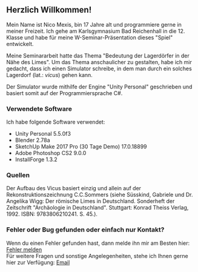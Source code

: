 ## Herzlich Willkommen!

Mein Name ist Nico Mexis, bin 17 Jahre alt und programmiere gerne in meiner Freizeit. Ich gehe am Karlsgymnasium Bad Reichenhall in die 12. Klasse und habe für meine W-Seminar-Präsentation dieses "Spiel" entwickelt.

Meine Seminararbeit hatte das Thema "Bedeutung der Lagerdörfer in der Nähe des Limes". Um das Thema anschaulicher zu gestalten, habe ich mir gedacht, dass ich einen Simulator schreibe, in dem man durch ein solches Lagerdorf (lat.: _vicus_) gehen kann.

Der Simulator wurde mithilfe der Engine "Unity Personal" geschrieben und basiert somit auf der Programmiersprache C#.

### Verwendete Software

Ich habe folgende Software verwendet:
 - Unity Personal 5.5.0f3
 - Blender 2.78a
 - SketchUp Make 2017 Pro (30 Tage Demo) 17.0.18899
 - Adobe Photoshop CS2 9.0.0
 - InstallForge 1.3.2

### Quellen

Der Aufbau des Vicus basiert einzig und allein auf der Rekonstruktionszeichnung C.C.Sommers (siehe Süsskind, Gabriele und Dr. Angelika Wigg: Der römische Limes in Deutschland. Sonderheft der Zeitschrift "Archäologie in Deutschland". Stuttgart: Konrad Theiss Verlag, 1992. ISBN: 9783806210241. S. 45.).

### Fehler oder Bug gefunden oder einfach nur Kontakt?

Wenn du einen Fehler gefunden hast, dann melde ihn mir am Besten hier: [Fehler melden](https://github.com/ThexXTURBOXx/VicusSim2017/issues/new)<br> Für weitere Fragen und sonstige Angelegenheiten, stehe ich Ihnen gerne hier zur Verfügung: [Email](mailto:nico.mexis@kabelmail.de)
